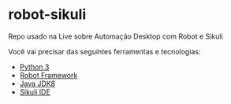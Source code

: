 # robot-sikuli
Repo usado na Live sobre Automação Desktop com Robot e Sikuli


Você vai precisar das seguintes ferramentas e tecnologias:

- [Python 3](https://www.python.org/downloads/)
- [Robot Framework](https://robotframework.org/#learning)
- [Java JDK8](http://www.oracle.com/technetwork/pt/java/javase/downloads/jdk8-downloads-2133151.html)
- [Sikuli IDE](http://sikulix.com/)
